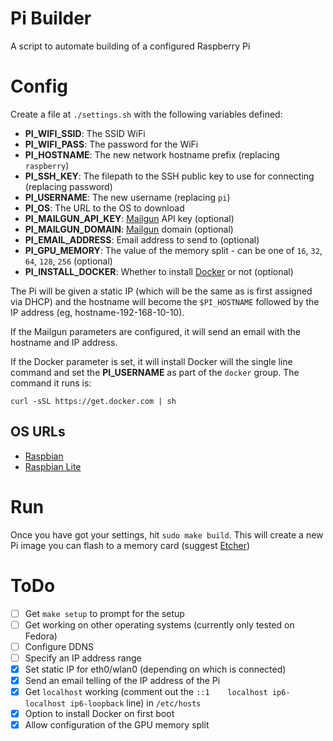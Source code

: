 # Pi Builder

A script to automate building of a configured Raspberry Pi

# Config

Create a file at `./settings.sh` with the following variables defined:

- **PI_WIFI_SSID**: The SSID WiFi
- **PI_WIFI_PASS**: The password for the WiFi
- **PI_HOSTNAME**: The new network hostname prefix (replacing `raspberry`)
- **PI_SSH_KEY**: The filepath to the SSH public key to use for connecting (replacing password)
- **PI_USERNAME**: The new username (replacing `pi`)
- **PI_OS**: The URL to the OS to download
- **PI_MAILGUN_API_KEY**: [Mailgun](http://mailgun.com) API key (optional)
- **PI_MAILGUN_DOMAIN**: [Mailgun](http://mailgun.com) domain (optional)
- **PI_EMAIL_ADDRESS**: Email address to send to (optional)
- **PI_GPU_MEMORY**: The value of the memory split - can be one of `16`, `32`, `64`, `128`, `256` (optional)
- **PI_INSTALL_DOCKER**: Whether to install [Docker](http://docker.com) or not (optional)

The Pi will be given a static IP (which will be the same as is first assigned
via DHCP) and the hostname will become the `$PI_HOSTNAME` followed by the IP
address (eg, hostname-192-168-10-10).

If the Mailgun parameters are configured, it will send an email with the hostname
and IP address.

If the Docker parameter is set, it will install Docker will the single line command and set
the **PI_USERNAME** as part of the `docker` group. The command it runs is:

    curl -sSL https://get.docker.com | sh

## OS URLs

- [Raspbian](https://downloads.raspberrypi.org/raspbian/images)
- [Raspbian Lite](https://downloads.raspberrypi.org/raspbian_lite/images)

# Run

Once you have got your settings, hit `sudo make build`. This will create
a new Pi image you can flash to a memory card (suggest
[Etcher](http://etcher.io))

# ToDo

- [ ] Get `make setup` to prompt for the setup
- [ ] Get working on other operating systems (currently only tested on Fedora)
- [ ] Configure DDNS
- [ ] Specify an IP address range
- [x] Set static IP for eth0/wlan0 (depending on which is connected)
- [x] Send an email telling of the IP address of the Pi
- [x] Get `localhost` working (comment out the `::1    localhost ip6-localhost ip6-loopback` line) in `/etc/hosts`
- [x] Option to install Docker on first boot
- [x] Allow configuration of the GPU memory split
